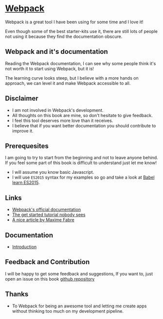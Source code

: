 # [Webpack](https://github.com/webpack/webpack)

Webpack is a great tool I have been using for some time and I love it!

Even though some of the best starter-kits use it, there are still lots of people not using it because they find the documentation obscure.

## Webpack and it's documentation

Reading the Webpack documentation, I can see why some people think it's not worth it to start using Webpack, but it is!

The learning curve looks steep, but I believe with a more hands on approach, we can level it and make Webpack accessible to all.

## Disclaimer

* I am not involved in Webpack's development. 
* All thoughts on this book are mine, so don't hesitate to give feedback.
* I feel this tool deserves more love than it receives. 
* I believe that if you want better documentation you should contribute to improve it.


## Prerequesites

I am going to try to start from the beginning and not to leave anyone behind. If you feel some part of this book is difficult to understand just let me know!

* I will assume you know basic Javascript. 
* I will use `ES2015` syntax for my examples so go and take a look at [Babel learn ES2015](https://babeljs.io/docs/learn-es2015/).


## Links

* [Webpack's official documentation](https://webpack.github.io/docs/)
* [The get started tutorial nobody sees](http://webpack.github.io/docs/tutorials/getting-started/)
* [A nice article by Maxime Fabre](https://blog.madewithlove.be/post/webpack-your-bags/)


## Documentation

* [Introduction](introduction/README.md)


## Feedback and Contribution

I will be happy to get some feedback and suggestions, If you want to, just open an issue on this book [github repository](https://github.com/alexandrebodin/webpack-book)

## Thanks 

* To Webpack for being an awesome tool and letting me create apps without thinking too much on my development pipeline. 